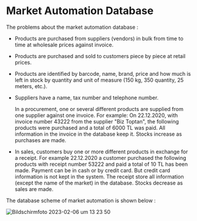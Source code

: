 # Market Automation Database

 The problems about the market automation database : 
 
 - Products are purchased from suppliers (vendors) in bulk from time to time at wholesale prices against invoice.
 - Products are purchased and sold to customers piece by piece at retail prices.
 - Products are identified by barcode, name, brand, price and how much is left in stock by quantity and unit of measure (150 kg, 350
  quantity, 25 meters, etc.).
 - Suppliers have a name, tax number and telephone number.
 
    In a procurement, one or several different products are supplied from one supplier against one invoice.
  For example: On 22.12.2020, with invoice number 43222 from the supplier "Biz Toptan", the following
  products were purchased and a total of 6000 TL was paid. All information in the invoice in the database
  keep it. Stocks increase as purchases are made.
  
  - In sales, customers buy one or more different products in exchange for a receipt. For example 22.12.2020 a customer purchased 
  the following products with receipt number 53222 and paid a total of 10 TL has been made. Payment can be in cash or by credit card. 
  But credit card information is not kept in the system. The receipt store all information (except the name of the market) in the database. 
  Stocks decrease as sales are made.

  The database scheme of market automation is shown below : 
  
  ![Bildschirmfoto 2023-02-06 um 13 23 50](https://user-images.githubusercontent.com/120198895/216947373-57e36df9-3d89-48af-bd39-19e27e8318cb.png)

  
